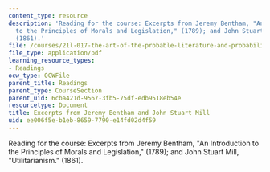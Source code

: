 ```yaml
---
content_type: resource
description: 'Reading for the course: Excerpts from Jeremy Bentham, "An Introduction
  to the Principles of Morals and Legislation," (1789); and John Stuart Mill, "Utilitarianism."
  (1861).'
file: /courses/21l-017-the-art-of-the-probable-literature-and-probability-spring-2008/ee006f5eb1eb86597790e14fd02d4f59_bentham_mill.pdf
file_type: application/pdf
learning_resource_types:
- Readings
ocw_type: OCWFile
parent_title: Readings
parent_type: CourseSection
parent_uid: 6cba421d-9567-3fb5-75df-edb9518eb54e
resourcetype: Document
title: Excerpts from Jeremy Bentham and John Stuart Mill
uid: ee006f5e-b1eb-8659-7790-e14fd02d4f59
---
```

Reading for the course: Excerpts from Jeremy Bentham, "An Introduction to the Principles of Morals and Legislation," (1789); and John Stuart Mill, "Utilitarianism." (1861).

